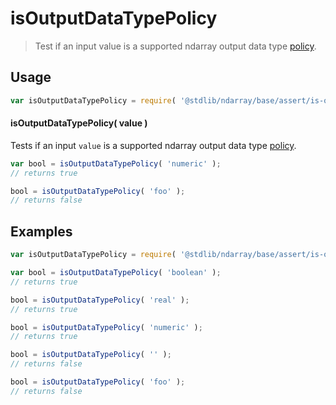 <!--

@license Apache-2.0

Copyright (c) 2025 The Stdlib Authors.

Licensed under the Apache License, Version 2.0 (the "License");
you may not use this file except in compliance with the License.
You may obtain a copy of the License at

   http://www.apache.org/licenses/LICENSE-2.0

Unless required by applicable law or agreed to in writing, software
distributed under the License is distributed on an "AS IS" BASIS,
WITHOUT WARRANTIES OR CONDITIONS OF ANY KIND, either express or implied.
See the License for the specific language governing permissions and
limitations under the License.

-->

# isOutputDataTypePolicy

> Test if an input value is a supported ndarray output data type [policy][@stdlib/ndarray/output-dtype-policies].

<!-- Section to include introductory text. Make sure to keep an empty line after the intro `section` element and another before the `/section` close. -->

<section class="intro">

</section>

<!-- /.intro -->

<!-- Package usage documentation. -->

<section class="usage">

## Usage

```javascript
var isOutputDataTypePolicy = require( '@stdlib/ndarray/base/assert/is-output-data-type-policy' );
```

#### isOutputDataTypePolicy( value )

Tests if an input `value` is a supported ndarray output data type [policy][@stdlib/ndarray/output-dtype-policies].

```javascript
var bool = isOutputDataTypePolicy( 'numeric' );
// returns true

bool = isOutputDataTypePolicy( 'foo' );
// returns false
```

</section>

<!-- /.usage -->

<!-- Package usage notes. Make sure to keep an empty line after the `section` element and another before the `/section` close. -->

<section class="notes">

</section>

<!-- /.notes -->

<!-- Package usage examples. -->

<section class="examples">

## Examples

<!-- eslint no-undef: "error" -->

```javascript
var isOutputDataTypePolicy = require( '@stdlib/ndarray/base/assert/is-output-data-type-policy' );

var bool = isOutputDataTypePolicy( 'boolean' );
// returns true

bool = isOutputDataTypePolicy( 'real' );
// returns true

bool = isOutputDataTypePolicy( 'numeric' );
// returns true

bool = isOutputDataTypePolicy( '' );
// returns false

bool = isOutputDataTypePolicy( 'foo' );
// returns false
```

</section>

<!-- /.examples -->

<!-- Section to include cited references. If references are included, add a horizontal rule *before* the section. Make sure to keep an empty line after the `section` element and another before the `/section` close. -->

<section class="references">

</section>

<!-- /.references -->

<!-- Section for related `stdlib` packages. Do not manually edit this section, as it is automatically populated. -->

<section class="related">

</section>

<!-- /.related -->

<!-- Section for all links. Make sure to keep an empty line after the `section` element and another before the `/section` close. -->

<section class="links">

[@stdlib/ndarray/output-dtype-policies]: https://github.com/stdlib-js/stdlib/tree/develop/lib/node_modules/%40stdlib/ndarray/output-dtype-policies

</section>

<!-- /.links -->
